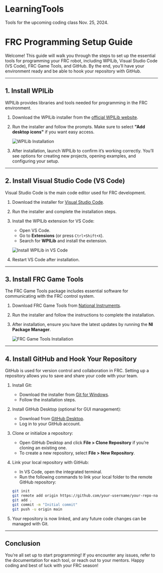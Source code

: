 # LearningTools
Tools for the upcoming coding class Nov. 25, 2024.

# FRC Programming Setup Guide

Welcome! This guide will walk you through the steps to set up the essential tools for programming your FRC robot, including WPILib, Visual Studio Code (VS Code), FRC Game Tools, and GitHub. By the end, you’ll have your environment ready and be able to hook your repository with GitHub.

---

## 1. Install WPILib

WPILib provides libraries and tools needed for programming in the FRC environment.

1. Download the WPILib installer from the [official WPILib website]([https://wpilib.org/downloads](https://frcmaven.wpi.edu/api/download/installer/v2024.3.2/Win64/WPILib_Windows-2024.3.2.iso)).
2. Run the installer and follow the prompts. Make sure to select **"Add desktop icons"** if you want easy access.

   ![WPILib Installation](https://link-to-wpilib-image.png)

3. After installation, launch WPILib to confirm it’s working correctly. You’ll see options for creating new projects, opening examples, and configuring your setup.

---

## 2. Install Visual Studio Code (VS Code)

Visual Studio Code is the main code editor used for FRC development.

1. Download the installer for [Visual Studio Code](https://code.visualstudio.com/).
2. Run the installer and complete the installation steps.
3. Install the WPILib extension for VS Code:
   - Open VS Code.
   - Go to **Extensions** (or press `Ctrl+Shift+X`).
   - Search for **WPILib** and install the extension.

   ![Install WPILib in VS Code](https://link-to-vscode-extension-image.png)

4. Restart VS Code after installation.

---

## 3. Install FRC Game Tools

The FRC Game Tools package includes essential software for communicating with the FRC control system.

1. Download FRC Game Tools from [National Instruments](https://www.ni.com/en-us/support/downloads/drivers/download.frc-game-tools.html).
2. Run the installer and follow the instructions to complete the installation.
3. After installation, ensure you have the latest updates by running the **NI Package Manager**.

   ![FRC Game Tools Installation](https://link-to-game-tools-image.png)

---

## 4. Install GitHub and Hook Your Repository

GitHub is used for version control and collaboration in FRC. Setting up a repository allows you to save and share your code with your team.

1. Install Git:
   - Download the installer from [Git for Windows](https://git-scm.com/download/win).
   - Follow the installation steps.
2. Install GitHub Desktop (optional for GUI management):
   - Download from [GitHub Desktop](https://desktop.github.com/).
   - Log in to your GitHub account.
3. Clone or initialize a repository:
   - Open GitHub Desktop and click **File > Clone Repository** if you’re cloning an existing one.
   - To create a new repository, select **File > New Repository**.
4. Link your local repository with GitHub:
   - In VS Code, open the integrated terminal.
   - Run the following commands to link your local folder to the remote GitHub repository:

   ```bash
   git init
   git remote add origin https://github.com/your-username/your-repo-name.git
   git add .
   git commit -m "Initial commit"
   git push -u origin main
   ```

5. Your repository is now linked, and any future code changes can be managed with Git.

---

## Conclusion

You’re all set up to start programming! If you encounter any issues, refer to the documentation for each tool, or reach out to your mentors. Happy coding and best of luck with your FRC season!
